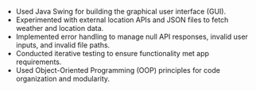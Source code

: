 - Used Java Swing for building the graphical user interface (GUI).
- Experimented with external location APIs and JSON files to fetch weather and location data.
- Implemented error handling to manage null API responses, invalid user inputs, and invalid file paths.
- Conducted iterative testing to ensure functionality met app requirements.
- Used Object-Oriented Programming (OOP) principles for code organization and modularity.
